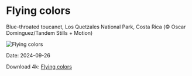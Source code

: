 # Flying colors

Blue-throated toucanet, Los Quetzales National Park, Costa Rica (© Oscar Dominguez/Tandem Stills + Motion)

![Flying colors](https://bing.com/th?id=OHR.LittleToucanet_EN-US4236893251_UHD.jpg&rf=LaDigue_UHD.jpg&pid=hp&w=1024&h=576&rs=1&c=4)

Date: 2024-09-26

Download 4k: [Flying colors](https://bing.com/th?id=OHR.LittleToucanet_EN-US4236893251_UHD.jpg&rf=LaDigue_UHD.jpg&pid=hp&w=3840&h=2160&rs=1&c=4)

